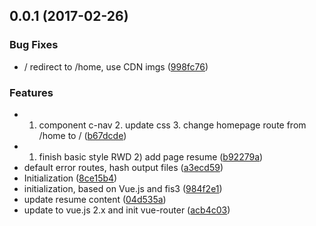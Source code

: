 <a name="0.1.0"></a>
## 0.0.1 (2017-02-26)


### Bug Fixes

* / redirect to /home, use CDN imgs ([998fc76](https://github.com/YuyingWu/demo/commit/998fc76))


### Features

* 1. component c-nav 2. update css 3. change homepage route from /home to / ([b67dcde](https://github.com/YuyingWu/demo/commit/b67dcde))
* 1) finish basic style RWD 2) add page resume ([b92279a](https://github.com/YuyingWu/demo/commit/b92279a))
* default error routes, hash output files ([a3ecd59](https://github.com/YuyingWu/demo/commit/a3ecd59))
* Initialization ([8ce15b4](https://github.com/YuyingWu/demo/commit/8ce15b4))
* initialization, based on Vue.js and fis3 ([984f2e1](https://github.com/YuyingWu/demo/commit/984f2e1))
* update resume content ([04d535a](https://github.com/YuyingWu/demo/commit/04d535a))
* update to vue.js 2.x and init vue-router ([acb4c03](https://github.com/YuyingWu/demo/commit/acb4c03))